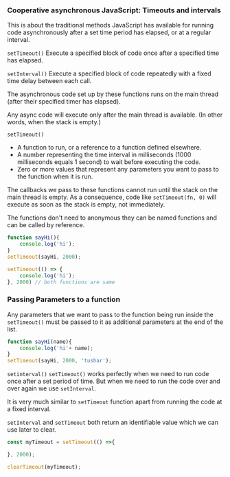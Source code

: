### Cooperative asynchronous JavaScript: Timeouts and intervals

This is about the traditional methods JavaScript has available for running code asynchronously after a set time period has elapsed, or at a regular interval.  

``setTimeout()``
Execute a specified block of code once after a specified time has elapsed.

``setInterval()``
Execute a specified block of code repeatedly with a fixed time delay between each call.

The asynchronous code set up by these functions runs on the main thread (after their specified timer has elapsed).

Any async code will execute only after the main thread is available. (In other words, when the stack is empty.)

``setTimeout()``
- A function to run, or a reference to a function defined elsewhere.
- A number representing the time interval in milliseconds (1000 milliseconds equals 1 second) to wait before executing the code. 
- Zero or more values that represent any parameters you want to pass to the function when it is run.

The callbacks we pass to these functions cannot run until the stack on the main thread is empty. As a consequence, code like ``setTimeout(fn, 0)`` will execute as soon as the stack is empty, not immediately.

The functions don't need to anonymous they can be named functions and can be called by reference. 
```js
function sayHi(){
    console.log('hi');
}
setTimeout(sayHi, 2000); 

setTimeout(() => {
    console.log('hi');
}, 2000) // both functions are same 
```

### Passing Parameters to a function 
Any parameters that we want to pass to the function being run inside the ``setTimeout()`` must be passed to it as additional parameters at the end of the list.

```js
function sayHi(name){
    console.log('hi'+ name);
}
setTimeout(sayHi, 2000, 'tushar'); 
```

``setinterval()``
``setTimeout()`` works perfectly when we need to run code once after a set period of time. 
But when we need to run the code over and over again we use ``setInterval``.

It is very much similar to ``setTimeout`` function apart from running the code at a fixed interval. 

 ``setInterval`` and ``setTimeout`` both return an identifiable value which we can use later to clear. 
```js
const myTimeout = setTimeout(() =>{

}, 2000);

clearTimeout(myTimeout);
```
